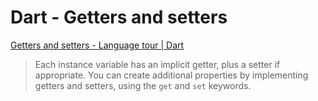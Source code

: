 # Dart - Getters and setters

[Getters and setters - Language tour | Dart](https://dart.dev/guides/language/language-tour#getters-and-setters)

> Each instance variable has an implicit getter, plus a setter if appropriate. You can create additional properties by implementing getters and setters, using the `get` and `set` keywords.

